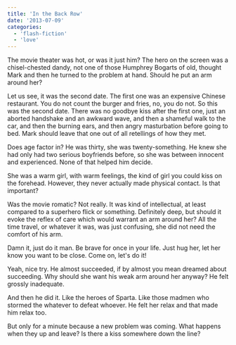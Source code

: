 ```yaml
---
title: 'In the Back Row'
date: '2013-07-09'
categories:
  - 'flash-fiction'
  - 'love'
---
```


The movie theater was hot, or was it just him? The hero on the screen was a
chisel-chested dandy, not one of those Humphrey Bogarts of old, thought Mark and
then he turned to the problem at hand. Should he put an arm around her?

<!-- truncate -->


Let us see, it was the second date. The first one was an expensive Chinese
restaurant. You do not count the burger and fries, no, you do not. So this was
the second date. There was no goodbye kiss after the first one, just an aborted
handshake and an awkward wave, and then a shameful walk to the car, and then the
burning ears, and then angry masturbation before going to bed. Mark should leave
that one out of all retellings of how they met.

Does age factor in? He was thirty, she was twenty-something. He knew she had
only had two serious boyfriends before, so she was between innocent and
experienced. None of that helped him decide.

She was a warm girl, with warm feelings, the kind of girl you could kiss on the
forehead. However, they never actually made physical contact. Is that important?

Was the movie romatic? Not really. It was kind of intellectual, at least
compared to a superhero flick or something. Definitely deep, but should it evoke
the reflex of care which would warrant an arm around her? All the time travel,
or whatever it was, was just confusing, she did not need the comfort of his arm.

Damn it, just do it man. Be brave for once in your life. Just hug her, let her
know you want to be close. Come on, let's do it!

Yeah, nice try. He almost succeeded, if by almost you mean dreamed about
succeeding. Why should she want his weak arm around her anyway? He felt grossly
inadequate.

And then he did it. Like the heroes of Sparta. Like those madmen who stormed the
whatever to defeat whoever. He felt her relax and that made him relax too.

But only for a minute because a new problem was coming. What happens when they
up and leave? Is there a kiss somewhere down the line?
